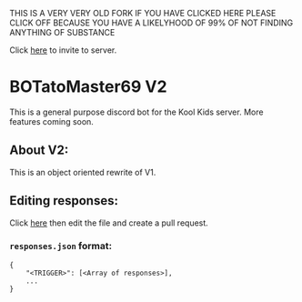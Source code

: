 THIS IS A VERY VERY OLD FORK IF YOU HAVE CLICKED  HERE PLEASE CLICK OFF BECAUSE YOU HAVE A LIKELYHOOD OF 99% OF NOT FINDING ANYTHING OF SUBSTANCE


Click [here](https://discordapp.com/oauth2/authorize?client_id=593359969806712861&scope=bot&permissions=0) to invite to server.

# BOTatoMaster69 V2
This is a general purpose discord bot for the Kool Kids server. More features coming soon.

## About V2:
This is an object oriented rewrite of V1.


## Editing responses:

Click [here](https://github.com/SadmanTariq/BOTatoMaster69/blob/master/responses.json) then edit the file and create a pull request.

### `responses.json` format:
    {
        "<TRIGGER>": [<Array of responses>],
        ...
    }
